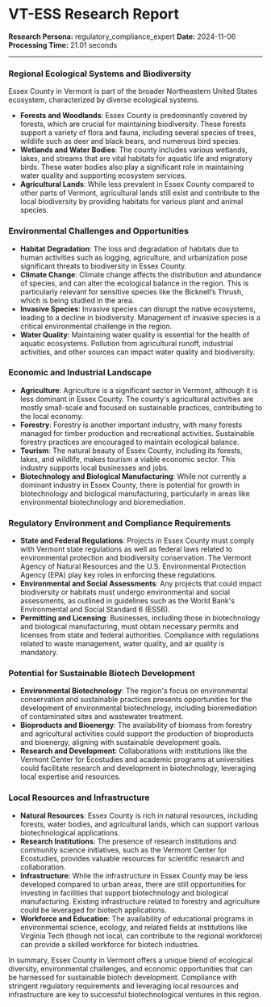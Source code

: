 # VT-ESS Research Report

**Research Persona:** regulatory_compliance_expert
**Date:** 2024-11-06
**Processing Time:** 21.01 seconds

---

### Regional Ecological Systems and Biodiversity

Essex County in Vermont is part of the broader Northeastern United States ecosystem, characterized by diverse ecological systems.

- **Forests and Woodlands**: Essex County is predominantly covered by forests, which are crucial for maintaining biodiversity. These forests support a variety of flora and fauna, including several species of trees, wildlife such as deer and black bears, and numerous bird species.
- **Wetlands and Water Bodies**: The county includes various wetlands, lakes, and streams that are vital habitats for aquatic life and migratory birds. These water bodies also play a significant role in maintaining water quality and supporting ecosystem services.
- **Agricultural Lands**: While less prevalent in Essex County compared to other parts of Vermont, agricultural lands still exist and contribute to the local biodiversity by providing habitats for various plant and animal species.

### Environmental Challenges and Opportunities

- **Habitat Degradation**: The loss and degradation of habitats due to human activities such as logging, agriculture, and urbanization pose significant threats to biodiversity in Essex County.
- **Climate Change**: Climate change affects the distribution and abundance of species, and can alter the ecological balance in the region. This is particularly relevant for sensitive species like the Bicknell’s Thrush, which is being studied in the area.
- **Invasive Species**: Invasive species can disrupt the native ecosystems, leading to a decline in biodiversity. Management of invasive species is a critical environmental challenge in the region.
- **Water Quality**: Maintaining water quality is essential for the health of aquatic ecosystems. Pollution from agricultural runoff, industrial activities, and other sources can impact water quality and biodiversity.

### Economic and Industrial Landscape

- **Agriculture**: Agriculture is a significant sector in Vermont, although it is less dominant in Essex County. The county's agricultural activities are mostly small-scale and focused on sustainable practices, contributing to the local economy.
- **Forestry**: Forestry is another important industry, with many forests managed for timber production and recreational activities. Sustainable forestry practices are encouraged to maintain ecological balance.
- **Tourism**: The natural beauty of Essex County, including its forests, lakes, and wildlife, makes tourism a viable economic sector. This industry supports local businesses and jobs.
- **Biotechnology and Biological Manufacturing**: While not currently a dominant industry in Essex County, there is potential for growth in biotechnology and biological manufacturing, particularly in areas like environmental biotechnology and bioremediation.

### Regulatory Environment and Compliance Requirements

- **State and Federal Regulations**: Projects in Essex County must comply with Vermont state regulations as well as federal laws related to environmental protection and biodiversity conservation. The Vermont Agency of Natural Resources and the U.S. Environmental Protection Agency (EPA) play key roles in enforcing these regulations.
- **Environmental and Social Assessments**: Any projects that could impact biodiversity or habitats must undergo environmental and social assessments, as outlined in guidelines such as the World Bank's Environmental and Social Standard 6 (ESS6).
- **Permitting and Licensing**: Businesses, including those in biotechnology and biological manufacturing, must obtain necessary permits and licenses from state and federal authorities. Compliance with regulations related to waste management, water quality, and air quality is mandatory.

### Potential for Sustainable Biotech Development

- **Environmental Biotechnology**: The region's focus on environmental conservation and sustainable practices presents opportunities for the development of environmental biotechnology, including bioremediation of contaminated sites and wastewater treatment.
- **Bioproducts and Bioenergy**: The availability of biomass from forestry and agricultural activities could support the production of bioproducts and bioenergy, aligning with sustainable development goals.
- **Research and Development**: Collaborations with institutions like the Vermont Center for Ecostudies and academic programs at universities could facilitate research and development in biotechnology, leveraging local expertise and resources.

### Local Resources and Infrastructure

- **Natural Resources**: Essex County is rich in natural resources, including forests, water bodies, and agricultural lands, which can support various biotechnological applications.
- **Research Institutions**: The presence of research institutions and community science initiatives, such as the Vermont Center for Ecostudies, provides valuable resources for scientific research and collaboration.
- **Infrastructure**: While the infrastructure in Essex County may be less developed compared to urban areas, there are still opportunities for investing in facilities that support biotechnology and biological manufacturing. Existing infrastructure related to forestry and agriculture could be leveraged for biotech applications.
- **Workforce and Education**: The availability of educational programs in environmental science, ecology, and related fields at institutions like Virginia Tech (though not local, can contribute to the regional workforce) can provide a skilled workforce for biotech industries.

In summary, Essex County in Vermont offers a unique blend of ecological diversity, environmental challenges, and economic opportunities that can be harnessed for sustainable biotech development. Compliance with stringent regulatory requirements and leveraging local resources and infrastructure are key to successful biotechnological ventures in this region.